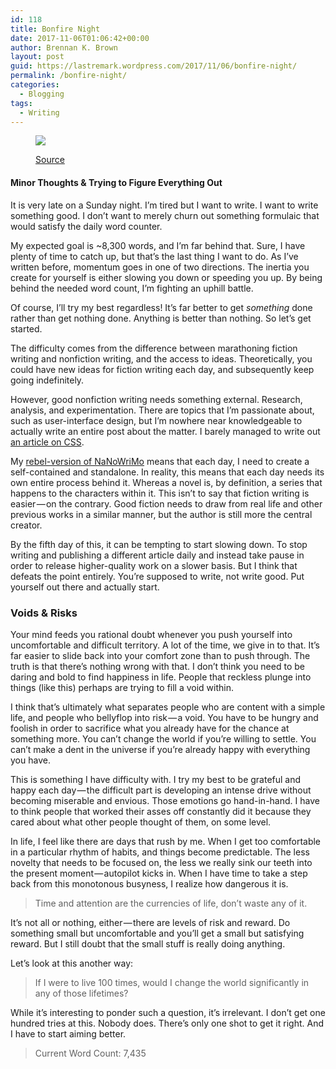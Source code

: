 ```yaml
---
id: 118
title: Bonfire Night
date: 2017-11-06T01:06:42+00:00
author: Brennan K. Brown
layout: post
guid: https://lastremark.wordpress.com/2017/11/06/bonfire-night/
permalink: /bonfire-night/
categories:
  - Blogging
tags:
  - Writing
---
```


<figure class="wp-caption">

<img data-width="2580" data-height="1280" src="https://cdn-images-1.medium.com/max/2560/1*UU9-b1X7DrKvExGkaZzFgQ.png" /> <figcaption class="wp-caption-text"><a href="https://pixabay.com/en/campfire-bonfire-fire-fire-place-99058/" target="_blank" rel="noopener noreferrer">Source</a></figcaption></figure>

#### Minor Thoughts & Trying to Figure Everything Out

<span>It</span> is very late on a Sunday night. I’m tired but I want to write. I want to write something good. I don’t want to merely churn out something formulaic that would satisfy the daily word counter.

My expected goal is ~8,300 words, and I’m far behind that. Sure, I have plenty of time to catch up, but that’s the last thing I want to do. As I’ve written before, momentum goes in one of two directions. The inertia you create for yourself is either slowing you down or speeding you up. By being behind the needed word count, I’m fighting an uphill battle.

Of course, I’ll try my best regardless! It’s far better to get _something_ done rather than get nothing done. Anything is better than nothing. So let’s get started.

The difficulty comes from the difference between marathoning fiction writing and nonfiction writing, and the access to ideas. Theoretically, you could have new ideas for fiction writing each day, and subsequently keep going indefinitely.

<!--more-->

However, good nonfiction writing needs something external. Research, analysis, and experimentation. There are topics that I’m passionate about, such as user-interface design, but I’m nowhere near knowledgeable to actually write an entire post about the matter. I barely managed to write out <a href="https://medium.com/@brennanbrown/css-hacks-creating-blogs-ce56bc7259a3" target="_blank" rel="noopener noreferrer">an article on CSS</a>.

My <a href="https://medium.com/@brennanbrown/not-writing-a-novel-nanowrimo-3c1dba08f103" target="_blank" rel="noopener noreferrer">rebel-version of NaNoWriMo</a> means that each day, I need to create a self-contained and standalone. In reality, this means that each day needs its own entire process behind it. Whereas a novel is, by definition, a series that happens to the characters within it. This isn’t to say that fiction writing is easier — on the contrary. Good fiction needs to draw from real life and other previous works in a similar manner, but the author is still more the central creator.

By the fifth day of this, it can be tempting to start slowing down. To stop writing and publishing a different article daily and instead take pause in order to release higher-quality work on a slower basis. But I think that defeats the point entirely. You’re supposed to write, not write good. Put yourself out there and actually start.

### Voids & Risks

<span>Y</span>our mind feeds you rational doubt whenever you push yourself into uncomfortable and difficult territory. A lot of the time, we give in to that. It’s far easier to slide back into your comfort zone than to push through. The truth is that there’s nothing wrong with that. I don’t think you need to be daring and bold to find happiness in life. People that reckless plunge into things (like this) perhaps are trying to fill a void within.

I think that’s ultimately what separates people who are content with a simple life, and people who bellyflop into risk — a void. You have to be hungry and foolish in order to sacrifice what you already have for the chance at something more. You can’t change the world if you’re willing to settle. You can’t make a dent in the universe if you’re already happy with everything you have.

This is something I have difficulty with. I try my best to be grateful and happy each day — the difficult part is developing an intense drive without becoming miserable and envious. Those emotions go hand-in-hand. I have to think people that worked their asses off constantly did it because they cared about what other people thought of them, on some level.

In life, I feel like there are days that rush by me. When I get too comfortable in a particular rhythm of habits, and things become predictable. The less novelty that needs to be focused on, the less we really sink our teeth into the present moment — autopilot kicks in. When I have time to take a step back from this monotonous busyness, I realize how dangerous it is.

> Time and attention are the currencies of life, don’t waste any of it.

It’s not all or nothing, either — there are levels of risk and reward. Do something small but uncomfortable and you’ll get a small but satisfying reward. But I still doubt that the small stuff is really doing anything.

Let’s look at this another way:

> If I were to live 100 times, would I change the world significantly in any of those lifetimes?

While it’s interesting to ponder such a question, it’s irrelevant. I don’t get one hundred tries at this. Nobody does. There’s only one shot to get it right. And I have to start aiming better.

> Current Word Count: 7,435
